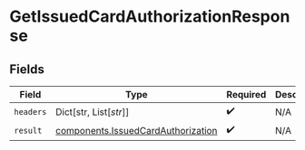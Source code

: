 # GetIssuedCardAuthorizationResponse


## Fields

| Field                                                                                    | Type                                                                                     | Required                                                                                 | Description                                                                              |
| ---------------------------------------------------------------------------------------- | ---------------------------------------------------------------------------------------- | ---------------------------------------------------------------------------------------- | ---------------------------------------------------------------------------------------- |
| `headers`                                                                                | Dict[str, List[*str*]]                                                                   | :heavy_check_mark:                                                                       | N/A                                                                                      |
| `result`                                                                                 | [components.IssuedCardAuthorization](../../models/components/issuedcardauthorization.md) | :heavy_check_mark:                                                                       | N/A                                                                                      |